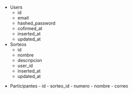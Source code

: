 - Users
	- id
	- email
	- hashed_password
	- cofirmed_at
	- inserted_at
	- updated_at
- Sorteos
	- id
	- nombre
	- descripcion
	- user_id
	- inserted_at
	- updated_at
* Participantes
		- id
		- sorteo_id
		- numero
		- nombre
		- correo